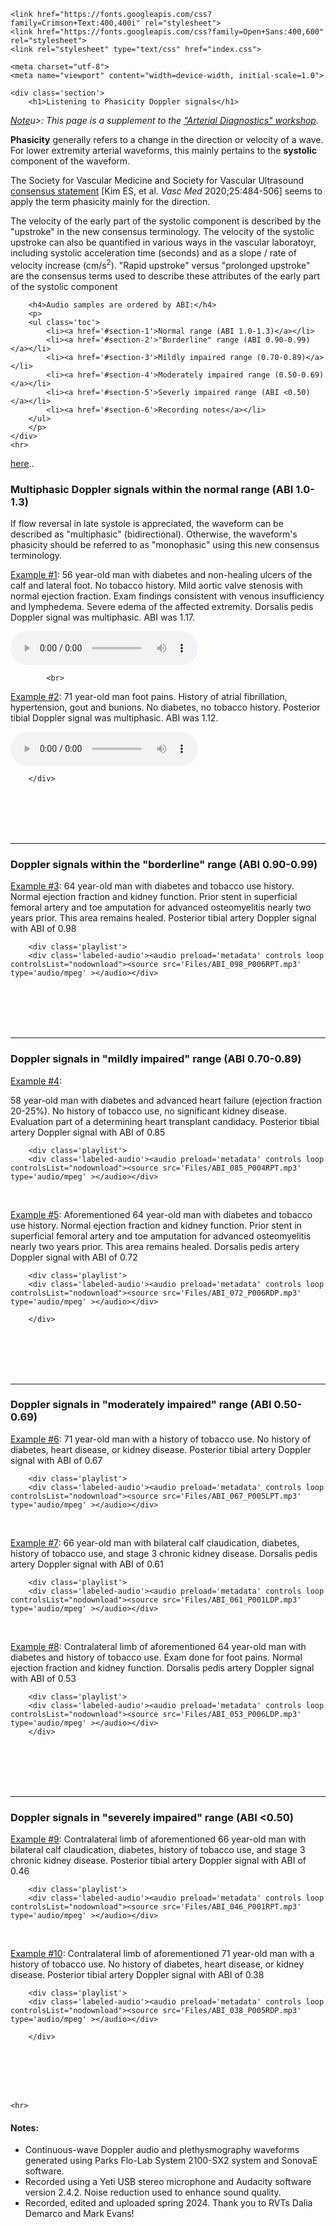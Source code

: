 <head>
    <title>Doppler audio files</title>

    <link href="https://fonts.googleapis.com/css?family=Crimson+Text:400,400i" rel="stylesheet">
    <link href="https://fonts.googleapis.com/css?family=Open+Sans:400,600" rel="stylesheet">
    <link rel="stylesheet" type="text/css" href="index.css">

    <meta charset="utf-8">
    <meta name="viewport" content="width=device-width, initial-scale=1.0">
</head>

<body>

    <div class='section'>
        <h1>Listening to Phasicity Doppler signals</h1>
<p><i><u>Note</u>u>: This page is a supplement to the <a href="https://nealbarshes.github.io/PAD/Workshop/">"Arterial Diagnostics" workshop</a>.</i></p>

<p><b>Phasicity</b> generally refers to a change in the direction or velocity of a wave. For lower extremity arterial waveforms, this mainly pertains to the <b>systolic</b> component of the waveform.</p> 

<p>The Society for Vascular Medicine and Society for Vascular Ultrasound <a href ="https://pubmed.ncbi.nlm.nih.gov/32667274/">consensus statement</a> [Kim ES, et al. <i>Vasc Med</i> 2020;25:484-506] seems to apply the term phasicity mainly for the direction. 

<p>The velocity of the early part of the systolic component is described by the "upstroke" in the new consensus terminology. The velocity of the systolic upstroke can also be quantified in various ways in the vascular laboratoyr, including systolic acceleration time (seconds) and as a slope / rate of velocity increase (cm/s<sup>2</sup>). "Rapid upstroke" versus "prolonged upstroke" are the consensus terms used to describe these attributes of the early part of the systolic component  </p>


        <h4>Audio samples are ordered by ABI:</h4>
        <p>
        <ul class='toc'>
            <li><a href='#section-1'>Normal range (ABI 1.0-1.3)</a></li>
            <li><a href='#section-2'>"Borderline" range (ABI 0.90-0.99)</a></li>
            <li><a href='#section-3'>Mildly impaired range (0.70-0.89)</a></li>
            <li><a href='#section-4'>Moderately impaired range (0.50-0.69)</a></li>
            <li><a href='#section-5'>Severly impaired range (ABI <0.50)</a></li>
            <li><a href='#section-6'>Recording notes</a></li>
        </ul>
        </p>
    </div>
    <hr>

<div id='section-1' class='section'>
            <a href = "../../../assets/PADalgorithm1.jpg" 
                target="popup" 
                onclick="window.open('../../../assets/PADalgorithm1.jpg', 'popup', 'width=600,height=400,scrollbars=no,resizable=no'); return false;">here</a>..

<div id='section-1' class='section'>
<h3>Multiphasic Doppler signals within the normal range (ABI 1.0-1.3)</h3>

<p>If flow reversal in late systole is appreciated, the waveform can be described as "multiphasic" (bidirectional). Otherwise, the waveform's phasicity should be referred to as "monophasic" using this new consensus terminology.</p>

<p><u>Example #1</u>: 56 year-old man with diabetes and non-healing ulcers of the calf and lateral foot. No tobacco history. Mild aortic valve stenosis with normal ejection fraction. Exam findings consistent with venous insufficiency and lymphedema. Severe edema of the affected extremity. Dorsalis pedis Doppler signal was multiphasic. ABI was 1.17. </p>
        <div class='playlist'>
        <div class='labeled-audio'><audio preload='metadata' controls loop controlsList="nodownload"><source src='Files/ABI_117_P002LDP.mp3' type='audio/mpeg' ></audio></div>

            <br>
            
<p><u>Example #2</u>: 71 year-old man foot pains. History of atrial fibrillation, hypertension, gout and bunions. No diabetes, no tobacco history. Posterior tibial Doppler signal was multiphasic. ABI was 1.12. </p>
        <div class='playlist'>
        <div class='labeled-audio'><audio preload='metadata' controls loop controlsList="nodownload"><source src='Files/ABI_112_P003RPT.mp3' type='audio/mpeg' ></audio></div>

        </div>
<br>
<br>
<br>
<br>
    <hr>
<div id='section-2' class='section'>
<h3>Doppler signals within the "borderline" range (ABI 0.90-0.99)</h3>

<p><u>Example #3</u>: 64 year-old man with diabetes and tobacco use history. Normal ejection fraction and kidney function. Prior stent in superficial femoral artery and toe amputation for advanced osteomyelitis nearly two years prior. This area remains healed. Posterior tibial artery Doppler signal with ABI of 0.98</p>

        <div class='playlist'>
        <div class='labeled-audio'><audio preload='metadata' controls loop controlsList="nodownload"><source src='Files/ABI_098_P006RPT.mp3' type='audio/mpeg' ></audio></div>

<br>
<br>
<br>
<br>
    <hr>
<div id='section-3' class='section'>
<h3>Doppler signals in "mildly impaired" range (ABI 0.70-0.89)</h3>

<p><u>Example #4</u>: <p>58 year-old man with diabetes and advanced heart failure (ejection fraction 20-25%). No history of tobacco use, no significant kidney disease. Evaluation part of a determining heart transplant candidacy. Posterior tibial artery Doppler signal with ABI of 0.85</p>

        <div class='playlist'>
        <div class='labeled-audio'><audio preload='metadata' controls loop controlsList="nodownload"><source src='Files/ABI_085_P004RPT.mp3' type='audio/mpeg' ></audio></div>

<br>

<p><u>Example #5</u>: Aforementioned 64 year-old man with diabetes and tobacco use history. Normal ejection fraction and kidney function. Prior stent in superficial femoral artery and toe amputation for advanced osteomyelitis nearly two years prior. This area remains healed. Dorsalis pedis artery Doppler signal with ABI of 0.72</p>

        <div class='playlist'>
        <div class='labeled-audio'><audio preload='metadata' controls loop controlsList="nodownload"><source src='Files/ABI_072_P006RDP.mp3' type='audio/mpeg' ></audio></div>
          
        </div>
<br>
<br>
<br>
<br>
    <hr>
<div id='section-4' class='section'>
<h3>Doppler signals in "moderately impaired" range (ABI 0.50-0.69)</h3>
<p><u>Example #6</u>: 71 year-old man with a history of tobacco use. No history of diabetes, heart disease, or kidney disease. Posterior tibial artery Doppler signal with ABI of 0.67</p>

        <div class='playlist'>
        <div class='labeled-audio'><audio preload='metadata' controls loop controlsList="nodownload"><source src='Files/ABI_067_P005LPT.mp3' type='audio/mpeg' ></audio></div>
<br>
<p><u>Example #7</u>: 66 year-old man with bilateral calf claudication, diabetes, history of tobacco use, and stage 3 chronic kidney disease. Dorsalis pedis artery Doppler signal with ABI of 0.61</p>

        <div class='playlist'>
        <div class='labeled-audio'><audio preload='metadata' controls loop controlsList="nodownload"><source src='Files/ABI_061_P001LDP.mp3' type='audio/mpeg' ></audio></div>        
<br>
<p><u>Example #8</u>: Contralateral limb of aforementioned 64 year-old man with diabetes and history of tobacco use. Exam done for foot pains. Normal ejection fraction and kidney function. Dorsalis pedis artery Doppler signal with ABI of 0.53</p>

        <div class='playlist'>
        <div class='labeled-audio'><audio preload='metadata' controls loop controlsList="nodownload"><source src='Files/ABI_053_P006LDP.mp3' type='audio/mpeg' ></audio></div>
        </div>
<br>
<br>
<br>
<br>
    <hr>
<div id='section-5' class='section'>
<h3>Doppler signals in "severely impaired" range (ABI <0.50)</h3>
<p><u>Example #9</u>: Contralateral limb of aforementioned 66 year-old man with bilateral calf claudication, diabetes, history of tobacco use, and stage 3 chronic kidney disease. Posterior tibial artery Doppler signal with ABI of 0.46</p>

        <div class='playlist'>
        <div class='labeled-audio'><audio preload='metadata' controls loop controlsList="nodownload"><source src='Files/ABI_046_P001RPT.mp3' type='audio/mpeg' ></audio></div>        
<br>
<p><u>Example #10</u>: Contralateral limb of aforementioned 71 year-old man with a history of tobacco use. No history of diabetes, heart disease, or kidney disease. Posterior tibial artery Doppler signal with ABI of 0.38</p>

        <div class='playlist'>
        <div class='labeled-audio'><audio preload='metadata' controls loop controlsList="nodownload"><source src='Files/ABI_038_P005RDP.mp3' type='audio/mpeg' ></audio></div>

        </div>
<br>
<br>
<br>
<br>

    <hr>
<div id='section-6' class='section'>    
        <h4>Notes:</h4>
        <p>
        <ul>
            <li>Continuous-wave Doppler audio and plethysmography waveforms generated using Parks Flo-Lab System 2100-SX2 system and SonovaE software.</li>
            <li>Recorded using a Yeti USB stereo microphone and Audacity software version 2.4.2. Noise reduction used to enhance sound quality. </li>
            <li>Recorded, edited and uploaded spring 2024. Thank you to RVTs Dalia Demarco and Mark Evans!</li>
        </ul>
</p>




<script>
document
    .getElementById('select-speaker')
    .addEventListener('change', function () {
        'use strict';
        var targets = document.getElementsByClassName("select-speaker")
        for (let i = 0; i < targets.length; i++) {
            name = "samples/mp3/ted_speakers/" + this.value + "/sample-" + i.toString() + ".mp3"
            targets[i].setAttribute("src", name)
            targets[i].parentElement.load()
        }
});
</script>
